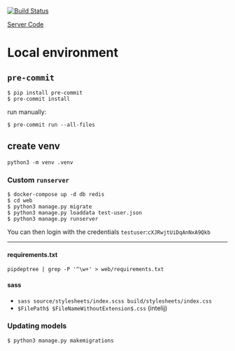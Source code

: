 [![Build Status](https://github.com/maxisme/idmyteam-client/workflows/ID%20My%20Team%20Client/badge.svg)](https://github.com/maxisme/idmyteam-client/actions)


[Server Code](https://github.com/maxisme/idmyteam-server)


# Local environment

## `pre-commit`
```
$ pip install pre-commit
$ pre-commit install
```

run manually:
```
$ pre-commit run --all-files
```

## create venv
```
python3 -m venv .venv
```

### Custom `runserver`
```
$ docker-compose up -d db redis
$ cd web
$ python3 manage.py migrate
$ python3 manage.py loaddata test-user.json
$ python3 manage.py runserver
```
You can then login with the credentials `testuser`:`cXJRwjtUiDqAnNxA9Qkb`


___

#### requirements.txt
```
pipdeptree | grep -P '^\w+' > web/requirements.txt
```

#### sass
 - `sass source/stylesheets/index.scss build/stylesheets/index.css`
 - `$FilePath$ $FileNameWithoutExtension$.css` (intelij)
 

### Updating models
```
$ python3 manage.py makemigrations
```